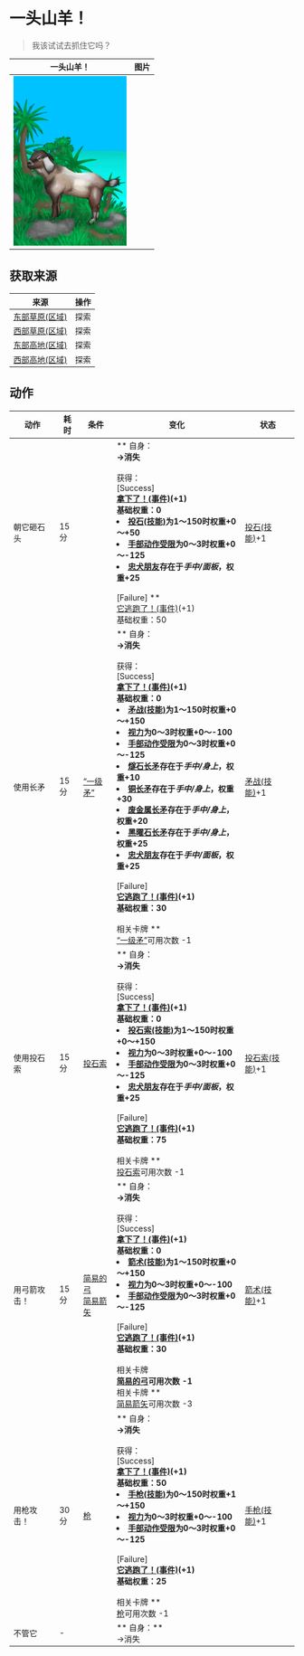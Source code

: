 # 一头山羊！  
> 我该试试去抓住它吗？  
  
  一头山羊！  |   图片   
 ----  |  ----:   
   |  <img decoding="async" src="Sprite/GoatEvent.png" href="a.md" style="max-width:300px;max-height:300px;">   
  
## 获取来源  
来源  |  操作  
----  |  ----  
[东部草原(区域)](GrasslandsE.md)  |  探索  
[西部草原(区域)](GrasslandsW.md)  |  探索  
[东部高地(区域)](HighlandsEastern.md)  |  探索  
[西部高地(区域)](HighlandsWestern.md)  |  探索  
## 动作  
动作  |  耗时  |  条件  |  变化  |  状态  
----  |  ----  |  ----  |  ----  |  ----  
朝它砸石头<br>  |  15分  |    |  ** 自身：**<br>→消失<br><br>** 获得： **<br>** [Success] **<br>  [拿下了！(事件)](Event_GoatFightSuccess.md)(+1)<br>基础权重：0<li>[投石(技能)](Skill_RockThrowing.md)为1～150时权重+0～+50</li><li>[手部动作受限](ModifierHand.md)为0～3时权重+0～-125</li><li>[忠犬朋友](DogFriend.md)存在于*手中/面板*，权重+25</li><br>** [Failure] **<br>  [它逃跑了！(事件)](Event_GoatFightFailure.md)(+1)<br>基础权重：50  |  [投石(技能)](Skill_RockThrowing.md)+1  
使用长矛<br>  |  15分  |  [“一级矛”](tag_Spear.md)  |  ** 自身：**<br>→消失<br><br>** 获得： **<br>** [Success] **<br>  [拿下了！(事件)](Event_GoatFightSuccess.md)(+1)<br>基础权重：0<li>[矛战(技能)](Skill_SpearFighting.md)为1～150时权重+0～+150</li><li>[视力](Myopia.md)为0～3时权重+0～-100</li><li>[手部动作受限](ModifierHand.md)为0～3时权重+0～-125</li><li>[燧石长矛](SpearFlint.md)存在于*手中/身上*，权重+10</li><li>[铜长矛](SpearCopper.md)存在于*手中/身上*，权重+30</li><li>[废金属长矛](SpearScrap.md)存在于*手中/身上*，权重+20</li><li>[黑曜石长矛](SpearObsidian.md)存在于*手中/身上*，权重+25</li><li>[忠犬朋友](DogFriend.md)存在于*手中/面板*，权重+25</li><br>** [Failure] **<br>  [它逃跑了！(事件)](Event_GoatFightFailure.md)(+1)<br>基础权重：30<br><br>** 相关卡牌 **<br>[“一级矛”](tag_Spear.md)可用次数  -1  |  [矛战(技能)](Skill_SpearFighting.md)+1  
使用投石索<br>  |  15分  |  [投石索](Sling.md)  |  ** 自身：**<br>→消失<br><br>** 获得： **<br>** [Success] **<br>  [拿下了！(事件)](Event_GoatFightSuccess.md)(+1)<br>基础权重：0<li>[投石索(技能)](Skill_Sling.md)为1～150时权重+0～+150</li><li>[视力](Myopia.md)为0～3时权重+0～-100</li><li>[手部动作受限](ModifierHand.md)为0～3时权重+0～-125</li><li>[忠犬朋友](DogFriend.md)存在于*手中/面板*，权重+25</li><br>** [Failure] **<br>  [它逃跑了！(事件)](Event_GoatFightFailure.md)(+1)<br>基础权重：75<br><br>** 相关卡牌 **<br>[投石索](Sling.md)可用次数  -1  |  [投石索(技能)](Skill_Sling.md)+1  
用弓箭攻击！<br>  |  15分  |  [简易的弓](BowRustic.md)<br>[简易箭矢](ArrowSimple.md)  |  ** 自身：**<br>→消失<br><br>** 获得： **<br>** [Success] **<br>  [拿下了！(事件)](Event_GoatFightSuccess.md)(+1)<br>基础权重：0<li>[箭术(技能)](Skill_Archery.md)为1～150时权重+0～+150</li><li>[视力](Myopia.md)为0～3时权重+0～-100</li><li>[手部动作受限](ModifierHand.md)为0～3时权重+0～-125</li><br>** [Failure] **<br>  [它逃跑了！(事件)](Event_GoatFightFailure.md)(+1)<br>基础权重：30<br><br>** 相关卡牌 **<br>[简易的弓](BowRustic.md)可用次数  -1<br>** 相关卡牌 **<br>[简易箭矢](ArrowSimple.md)可用次数  -3  |  [箭术(技能)](Skill_Archery.md)+1  
用枪攻击！<br>  |  30分  |  [枪](Gun.md)  |  ** 自身：**<br>→消失<br><br>** 获得： **<br>** [Success] **<br>  [拿下了！(事件)](Event_GoatFightSuccess.md)(+1)<br>基础权重：50<li>[手枪(技能)](Skill_Handguns.md)为0～150时权重+1～+150</li><li>[视力](Myopia.md)为0～3时权重+0～-100</li><li>[手部动作受限](ModifierHand.md)为0～3时权重+0～-125</li><br>** [Failure] **<br>  [它逃跑了！(事件)](Event_GoatFightFailure.md)(+1)<br>基础权重：25<br><br>** 相关卡牌 **<br>[枪](Gun.md)可用次数  -1  |  [手枪(技能)](Skill_Handguns.md)+1  
不管它<br>  |  -  |    |  ** 自身：**<br>→消失  |    


<script>document.title="一头山羊！ - 卡牌生存百科 Card Survival Wiki";</script>